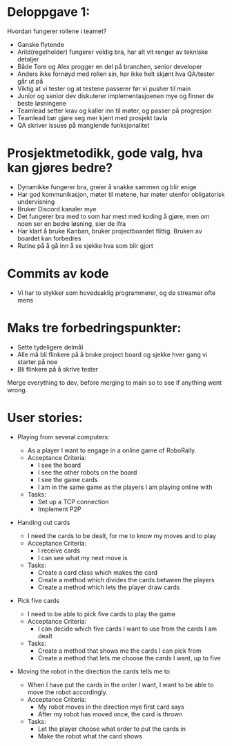 # Deloppgave 1:
Hvordan fungerer rollene i teamet? 
* Ganske flytende
* Arild(regelholder) fungerer veldig bra, har alt vit renger av tekniske detaljer
* Både Tore og Alex progger en del på branchen, senior developer 
* Anders ikke fornøyd med rollen sin, har ikke helt skjønt hva QA/tester går ut på 
* Viktig at vi tester og at testene passerer før vi pusher til main
* Junior og senior dev diskuterer implementasjoenen mye og finner de beste løsningene
* Teamlead setter krav og kaller inn til møter, og passer på progresjon
* Teamlead bør gjøre seg mer kjent med prosjekt tavla
* QA skriver issues på manglende funksjonalitet

# Prosjektmetodikk, gode valg, hva kan gjøres bedre?
* Dynamikke fungerer bra, greier å snakke sammen og blir enige
* Har god kommunikasjon, møter til møtene, har møter utenfor obligatorisk undervisning
* Bruker Discord kanaler mye
* Det fungerer bra med to som har mest med koding å gjøre, men om noen ser en bedre løsning, sier de ifra
* Har klart å bruke Kanban, bruker projectboardet flittig. Bruken av boardet kan forbedres
* Rutine på å gå inn å se sjekke hva som blir gjort

# Commits av kode
* Vi har to stykker som hovedsaklig programmerer, og de streamer ofte mens 

# Maks tre forbedringspunkter:
* Sette tydeligere delmål
* Alle må bli flinkere på å bruke project board og sjekke hver gang vi starter på noe
* Bli flinkere på å skrive tester

Merge everything to dev, before merging to main so to see if anything went wrong. 





# User stories:

* Playing from several computers: 
    * As a player I want to engage in a online game of RoboRally.
    * Acceptance Criteria:
        * I see the board
        * I see the other robots on the board
        * I see the game cards
        * I am in the same game as the players I am playing online with
    * Tasks:
        * Set up a TCP connection
        * Implement P2P
    
* Handing out cards
    * I need the cards to be dealt, for me to know my moves and to play
    * Acceptance Criteria:
        * I receive cards
        * I can see what my next move is
    * Tasks: 
        * Create a card class which makes the card
        * Create a method which divides the cards between the players
        * Create a method which lets the player draw cards
    
* Pick five cards
    * I need to be able to pick five cards to play the game
    * Acceptance Criteria:
        * I can decide which five cards I want to use from the cards I am dealt
    * Tasks: 
        * Create a method that shows me the cards I can pick from
        * Create a method that lets me choose the cards I want, up to five
    
* Moving the robot in the direction the cards tells me to
    * When I have put the cards in the order I want, I want to be able to move the robot accordingly. 
    * Acceptance Criteria: 
        * My robot moves in the direction mye first card says
        * After my robot has moved once, the card is thrown
    * Tasks:
        * Let the player choose what order to put the cards in
        * Make the robot what the card shows
    

        